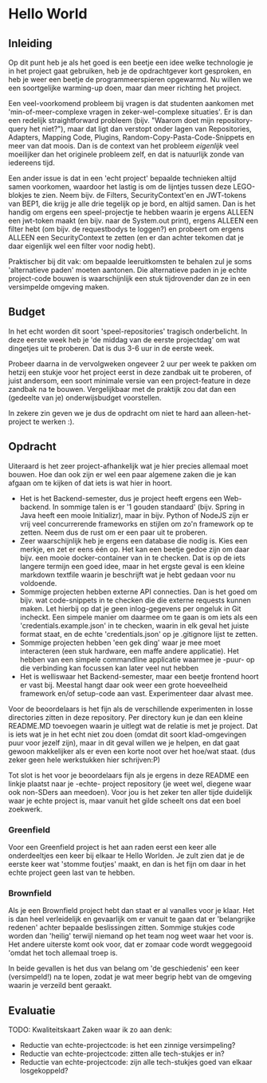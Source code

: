 # Hello World

## Inleiding

Op dit punt heb je als het goed is een beetje een idee welke technologie je in het project gaat gebruiken, heb je de opdrachtgever kort gesproken, en heb je weer een beetje de programmeerspieren opgewarmd. Nu willen we een soortgelijke warming-up doen, maar dan meer richting het project.

Een veel-voorkomend probleem bij vragen is dat studenten aankomen met 'min-of-meer-complexe vragen in zeker-wel-complexe situaties'. Er is dan een redelijk straightforward probleem (bijv. "Waarom doet mijn repository-query het niet?"), maar dat ligt 
dan verstopt onder lagen van Repositories, Adapters, Mapping Code, Plugins, Random-Copy-Pasta-Code-Snippets en meer van dat moois. Dan is de context van het probleem *eigenlijk* veel moeilijker dan het originele probleem zelf, en dat is natuurlijk zonde van iedereens tijd.

Een ander issue is dat in een 'echt project' bepaalde technieken altijd samen voorkomen, waardoor het lastig is om de lijntjes tussen deze LEGO-blokjes te zien. Neem bijv. de Filters, SecurityContext'en en JWT-tokens van BEP1, die krijg je alle drie tegelijk op je bord, en altijd samen. Dan is het handig om ergens een speel-projectje te hebben waarin je ergens ALLEEN een jwt-token maakt (en bijv. naar de System.out print), ergens ALLEEN een filter hebt (om bijv. de requestbodys te loggen?) en probeert om ergens ALLEEN een SecurityContext te zetten (en er dan achter tekomen dat je daar eigenlijk wel een filter voor nodig hebt).

Praktischer bij dit vak: om bepaalde leeruitkomsten te behalen zul je soms 'alternatieve paden' moeten aantonen. Die alternatieve paden in je echte project-code bouwen is waarschijnlijk een stuk tijdrovender dan ze in een versimpelde omgeving maken.

## Budget

In het echt worden dit soort 'speel-repositories' tragisch onderbelicht. In deze eerste week heb je 'de middag van de eerste projectdag' om wat dingetjes uit te proberen. Dat is dus 3-6 uur in de eerste week.

Probeer daarna in de vervolgweken ongeveer 2 uur per week te pakken om hetzij een stukje voor het project eerst in deze zandbak uit te proberen, of juist andersom, een soort minimale versie van een project-feature in deze zandbak na te bouwen.
Vergelijkbaar met de praktijk zou dat dan een (gedeelte van je) onderwijsbudget voorstellen.

In zekere zin geven we je dus de opdracht om niet te hard aan alleen-het-project te werken :).

## Opdracht

Uiteraard is het zeer project-afhankelijk wat je hier precies allemaal moet bouwen. Hoe dan ook zijn er wel een paar algemene zaken die je kan afgaan om te kijken of dat iets is wat hier in hoort.

* Het is het Backend-semester, dus je project heeft ergens een Web-backend. In sommige talen is er '1 gouden standaard' (bijv. Spring in Java heeft een mooie Initializr), maar in bijv. Python of NodeJS zijn er vrij veel concurrerende frameworks en stijlen om zo'n framework op te zetten. Neem dus de rust om er een paar uit te proberen. 
* Zeer waarschijnlijk heb je ergens een database die nodig is. Kies een merkje, en zet er eens één op. Het kan een beetje gedoe zijn om daar bijv. een mooie docker-container van in te checken. Dat is op de iets langere termijn een goed idee, maar in het ergste geval is een kleine markdown textfile waarin je beschrijft wat je hebt gedaan voor nu voldoende.
* Sommige projecten hebben externe API connecties. Dan is het goed om bijv. wat code-snippets in te checken die die externe requests kunnen maken. Let hierbij op dat je geen inlog-gegevens per ongeluk in Git incheckt. Een simpele manier om daarmee om 
te gaan is om iets als een 'credentials.example.json' in te checken, waarin in elk geval het juiste format staat, en de echte 'credentials.json' op je .gitignore lijst te zetten.
* Sommige projecten hebben 'een gek ding' waar je mee moet interacteren (een stuk hardware, een maffe andere applicatie). Het hebben van een simpele commandline applicatie waarmee je -puur- op die verbinding kan focussen kan later veel nut hebben
* Het is welliswaar het Backend-semester, maar een beetje frontend hoort er vast bij. Meestal hangt daar ook weer een grote hoeveelheid framework en/of setup-code aan vast. Experimenteer daar alvast mee.

Voor de beoordelaars is het fijn als de verschillende experimenten in losse directories zitten in deze repository. Per directory kun je dan een kleine README.MD toevoegen waarin je uitlegt wat de relatie is met je project. Dat is iets wat je in het echt niet zou doen (omdat dit soort klad-omgevingen puur voor jezelf zijn), maar in dit geval willen we je helpen, en dat gaat gewoon makkelijker als er even een korte noot over het hoe/wat staat. (dus zeker geen hele werkstukken hier schrijven:P)

Tot slot is het voor je beoordelaars fijn als je ergens in deze README een linkje plaatst naar je -echte- project repository (je weet wel, diegene waar ook non-SDers aan meedoen). Voor jou is het zeker ten aller tijde duidelijk waar je echte project is, maar vanuit het gilde scheelt ons dat een boel zoekwerk.

### Greenfield

Voor een Greenfield project is het aan raden eerst een keer alle onderdeeltjes een keer bij elkaar te Hello Worlden. Je zult zien dat je de eerste keer wat 'stomme foutjes' maakt, en dan is het fijn om daar in het echte project geen last van te hebben.

### Brownfield

Als je een Brownfield project hebt dan staat er al vanalles voor je klaar. Het is dan heel verleidelijk en gevaarlijk om er vanuit te gaan dat er 'belangrijke redenen' achter bepaalde beslissingen zitten.
Sommige stukjes code worden dan 'heilig' terwijl niemand op het team nog weet waar het voor is. Het andere uiterste komt ook voor, dat er zomaar code wordt weggegooid 'omdat het toch allemaal troep is.

In beide gevallen is het dus van belang om 'de geschiedenis' een keer (versimpeld!) na te lopen, zodat je wat meer begrip hebt van de omgeving waarin je verzeild bent geraakt.

## Evaluatie

TODO: Kwaliteitskaart
Zaken waar ik zo aan denk:
* Reductie van echte-projectcode: is het een zinnige versimpeling?
* Reductie van echte-projectcode: zitten alle tech-stukjes er in?
* Reductie van echte-projectcode: zijn alle tech-stukjes goed van elkaar losgekoppeld?
